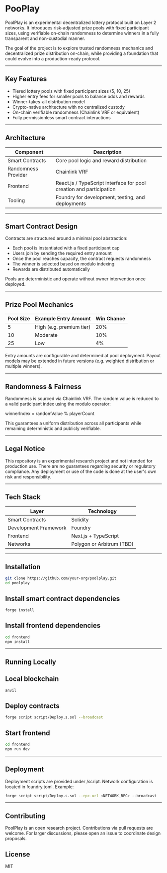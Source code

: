 # PooPlay

PoolPlay is an experimental decentralized lottery protocol built on Layer 2 networks. It introduces risk-adjusted prize pools with fixed participant sizes, using verifiable on-chain randomness to determine winners in a fully transparent and non-custodial manner.

The goal of the project is to explore trusted randomness mechanics and decentralized prize distribution on-chain, while providing a foundation that could evolve into a production-ready protocol.

---

## Key Features

- Tiered lottery pools with fixed participant sizes (5, 10, 25)
- Higher entry fees for smaller pools to balance odds and rewards
- Winner-takes-all distribution model
- Crypto-native architecture with no centralized custody
- On-chain verifiable randomness (Chainlink VRF or equivalent)
- Fully permissionless smart contract interactions

---

## Architecture

| Component | Description |
|-----------|-------------|
| Smart Contracts | Core pool logic and reward distribution |
| Randomness Provider | Chainlink VRF |
| Frontend | React.js / TypeScript interface for pool creation and participation |
| Tooling | Foundry for development, testing, and deployments |

---

## Smart Contract Design

Contracts are structured around a minimal pool abstraction:

- Each pool is instantiated with a fixed participant cap
- Users join by sending the required entry amount
- Once the pool reaches capacity, the contract requests randomness
- The winner is selected based on modulo indexing
- Rewards are distributed automatically

Pools are deterministic and operate without owner intervention once deployed.

---

## Prize Pool Mechanics

| Pool Size | Example Entry Amount | Win Chance |
|-----------|---------------------|------------|
| 5         | High (e.g. premium tier) | 20% |
| 10        | Moderate | 10% |
| 25        | Low | 4% |

Entry amounts are configurable and determined at pool deployment. Payout models may be extended in future versions (e.g. weighted distribution or multiple winners).

---

## Randomness & Fairness

Randomness is sourced via Chainlink VRF. The random value is reduced to a valid participant index using the modulo operator:

winnerIndex = randomValue % playerCount


This guarantees a uniform distribution across all participants while remaining deterministic and publicly verifiable.

---

## Legal Notice

This repository is an experimental research project and not intended for production use. There are no guarantees regarding security or regulatory compliance. Any deployment or use of the code is done at the user's own risk and responsibility.

---

## Tech Stack

| Layer | Technology |
|-------|------------|
| Smart Contracts | Solidity |
| Development Framework | Foundry |
| Frontend | Next.js + TypeScript |
| Networks | Polygon or Arbitrum (TBD) |

---

## Installation

```bash
git clone https://github.com/your-org/poolplay.git
cd poolplay
```

## Install smart contract dependencies

```bash
forge install
```

## Install frontend dependencies

```bash
cd frontend
npm install
```

---

## Running Locally

## Local blockchain

```bash
anvil
```

## Deploy contracts

```bash
forge script script/Deploy.s.sol --broadcast
```

## Start frontend

```bash
cd frontend
npm run dev
```

---

## Deployment

Deployment scripts are provided under /script. Network configuration is located in foundry.toml.
Example:

```bash
forge script script/Deploy.s.sol --rpc-url <NETWORK_RPC> --broadcast
```

---

## Contributing

PoolPlay is an open research project. Contributions via pull requests are welcome. For larger discussions, please open an issue to coordinate design proposals.

## License

MIT
